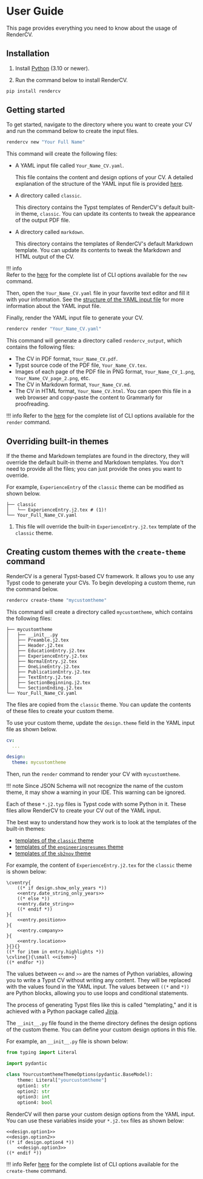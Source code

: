 # User Guide

This page provides everything you need to know about the usage of RenderCV.

## Installation

1. Install [Python](https://www.python.org/downloads/) (3.10 or newer).

2. Run the command below to install RenderCV.

```bash
pip install rendercv
```

## Getting started

To get started, navigate to the directory where you want to create your CV and run the command below to create the input files.

```bash
rendercv new "Your Full Name"
```
This command will create the following files:

-   A YAML input file called `Your_Name_CV.yaml`.

    This file contains the content and design options of your CV. A detailed explanation of the structure of the YAML input file is provided [here](structure_of_the_yaml_input_file.md).

-   A directory called `classic`.

    This directory contains the Typst templates of RenderCV's default built-in theme, `classic`. You can update its contents to tweak the appearance of the output PDF file.

-   A directory called `markdown`.

    This directory contains the templates of RenderCV's default Markdown template. You can update its contents to tweak the Markdown and HTML output of the CV.

!!! info    
    Refer to the [here](cli.md#rendercv-new-command) for the complete list of CLI options available for the `new` command.

Then, open the `Your_Name_CV.yaml` file in your favorite text editor and fill it with your information. See the [structure of the YAML input file](structure_of_the_yaml_input_file.md) for more information about the YAML input file.

Finally, render the YAML input file to generate your CV.

```bash
rendercv render "Your_Name_CV.yaml"
```

This command will generate a directory called `rendercv_output`, which contains the following files:

-   The CV in PDF format, `Your_Name_CV.pdf`.
-   Typst source code of the PDF file, `Your_Name_CV.tex`.
-   Images of each page of the PDF file in PNG format, `Your_Name_CV_1.png`, `Your_Name_CV_page_2.png`, etc.
-   The CV in Markdown format, `Your_Name_CV.md`.
-   The CV in HTML format, `Your_Name_CV.html`. You can open this file in a web browser and copy-paste the content to Grammarly for proofreading.

!!! info
    Refer to the [here](cli.md#rendercv-render-command) for the complete list of CLI options available for the `render` command.

## Overriding built-in themes

If the theme and Markdown templates are found in the directory, they will override the default built-in theme and Markdown templates. You don't need to provide all the files; you can just provide the ones you want to override.

For example, `ExperienceEntry` of the `classic` theme can be modified as shown below.

``` { .sh .no-copy }
├── classic
│   └── ExperienceEntry.j2.tex # (1)!
└── Your_Full_Name_CV.yaml
```

1.  This file will override the built-in `ExperienceEntry.j2.tex` template of the `classic` theme.


## Creating custom themes with the `create-theme` command

RenderCV is a general Typst-based CV framework. It allows you to use any Typst code to generate your CVs. To begin developing a custom theme, run the command below.

```bash
rendercv create-theme "mycustomtheme"
```

This command will create a directory called `mycustomtheme`, which contains the following files:

``` { .sh .no-copy }
├── mycustomtheme
│   ├── __init__.py
│   ├── Preamble.j2.tex
│   ├── Header.j2.tex
│   ├── EducationEntry.j2.tex
│   ├── ExperienceEntry.j2.tex
│   ├── NormalEntry.j2.tex
│   ├── OneLineEntry.j2.tex
│   ├── PublicationEntry.j2.tex
│   ├── TextEntry.j2.tex
│   ├── SectionBeginning.j2.tex
│   └── SectionEnding.j2.tex
└── Your_Full_Name_CV.yaml
```

The files are copied from the `classic` theme. You can update the contents of these files to create your custom theme.

To use your custom theme, update the `design.theme` field in the YAML input file as shown below.

```yaml
cv:
  ...

design:
  theme: mycustomtheme
```

Then, run the `render` command to render your CV with `mycustomtheme`.

!!! note
    Since JSON Schema will not recognize the name of the custom theme, it may show a warning in your IDE. This warning can be ignored.

Each of these `*.j2.typ` files is Typst code with some Python in it. These files allow RenderCV to create your CV out of the YAML input.

The best way to understand how they work is to look at the templates of the built-in themes:

- [templates of the `classic` theme](../reference/themes/classic.md#jinja-templates)
- [templates of the `engineeringresumes` theme](../reference/themes/engineeringresumes.md#jinja-templates)
- [templates of the `sb2nov` theme](../reference/themes/sb2nov.md#jinja-templates)

For example, the content of `ExperienceEntry.j2.tex` for the `classic` theme is shown below:

```typst
\cventry{
    ((* if design.show_only_years *))
    <<entry.date_string_only_years>>
    ((* else *))
    <<entry.date_string>>
    ((* endif *))
}{
    <<entry.position>>
}{
    <<entry.company>>
}{
    <<entry.location>>
}{}{}
((* for item in entry.highlights *))
\cvline{}{\small <<item>>}
((* endfor *))
```

The values between `<<` and `>>` are the names of Python variables, allowing you to write a Typst CV without writing any content. They will be replaced with the values found in the YAML input. The values between `((*` and `*))` are Python blocks, allowing you to use loops and conditional statements.

The process of generating Typst files like this is called "templating," and it is achieved with a Python package called [Jinja](https://jinja.palletsprojects.com/en/3.1.x/).

The `__init__.py` file found in the theme directory defines the design options of the custom theme. You can define your custom design options in this file.

For example, an `__init__.py` file is shown below:

```python
from typing import Literal

import pydantic

class YourcustomthemeThemeOptions(pydantic.BaseModel):
    theme: Literal["yourcustomtheme"]
    option1: str
    option2: str
    option3: int
    option4: bool
```

RenderCV will then parse your custom design options from the YAML input. You can use these variables inside your `*.j2.tex` files as shown below:

```typst
<<design.option1>>
<<design.option2>>
((* if design.option4 *))
    <<design.option3>>
((* endif *))
```

!!! info
    Refer [here](cli.md#rendercv-create-theme-command) for the complete list of CLI options available for the `create-theme` command.
